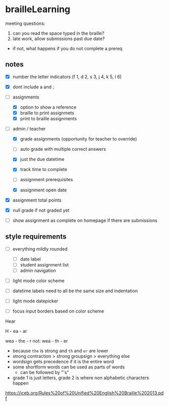 # brailleLearning

meeting questions: 
1. can you read the space typed in the braille?
2. late work, allow submissions past due date?
  - if not, what happens if you do not complete a prereq  

## notes

- [x] number the letter indicators (f 1, d 2, s 3, j 4, k 5, l 6)
- [x] dont include a and ;
- [ ] assignments
  - [x] option to show a reference
  <!-- - [ ] option to hide text live feed (always hidden for now) -->
  - [x] braille to print assignmets
  - [x] print to braille assignments
- [ ] admin / teacher
  - [x] grade assignments (opportunity for teacher to override)
  - [ ] auto grade with multiple correct answers
  - [x] just the due datetime
  - [x] track time to complete
  - [ ] assignment prerequisites
  - [x] assignment open date


- [x] assignment total points
- [x] null grade if not graded yet
- [ ] show assignment as complete on homepage if there are submissions



## style requirements

- [ ] everything mildly rounded
  - [ ] date label
  - [ ] student assignment list
  - [ ] admin navigation

- [ ] light mode color scheme
- [ ] datetime labels need to all be the same size and indentation
- [ ] light mode datepicker
- [ ] focus input borders based on color scheme


Hear

H - ea - ar


wea - the - r
not: wea - th - er
- because `the` is strong and `th` and `er` are lower
- strong contraction > strong groupsign > everything else
- wordsign gets precedence if it is the entire word
- some shortform words can be used as parts of words
  - can be followed by "'s"
- grade 1 is just letters, grade 2 is where non alphabetic characters happen

https://iceb.org/Rules%20of%20Unified%20English%20Braille%202013.pdf